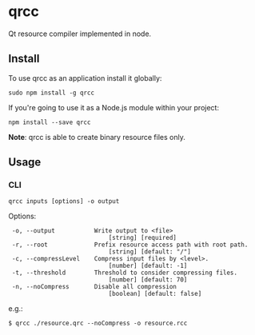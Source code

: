 # qrcc

Qt resource compiler implemented in node.  

## Install

To use qrcc as an application install it globally:

```
sudo npm install -g qrcc
```

If you're going to use it as a Node.js module within your project:

```
npm install --save qrcc
```

**Note**:
qrcc is able to create binary resource files only.

## Usage

### CLI

```
qrcc inputs [options] -o output
```

Options:

```
 -o, --output           Write output to <file>                
                            [string] [required]
 -r, --root             Prefix resource access path with root path.
                            [string] [default: "/"]
 -c, --compressLevel    Compress input files by <level>.   
                            [number] [default: -1]
 -t, --threshold        Threshold to consider compressing files.
                            [number] [default: 70]
 -n, --noCompress       Disable all compression        
                            [boolean] [default: false]
```

e.g.:

```
$ qrcc ./resource.qrc --noCompress -o resource.rcc
